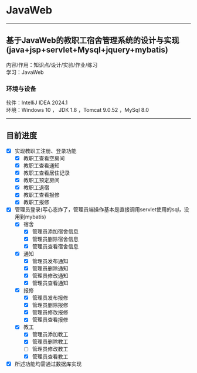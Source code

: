 # JavaWeb
___
## 基于JavaWeb的教职工宿舍管理系统的设计与实现(java+jsp+servlet+Mysql+jquery+mybatis)
内容/作用：知识点/设计/实验/作业/练习   
学习：JavaWeb
### 环境与设备
软件：IntelliJ IDEA 2024.1   
环境：Windows 10 ， JDK 1.8 ，Tomcat 9.0.52 ，MySql 8.0
___
## 目前进度
- [x] 实现教职工注册、登录功能
  - [x] 教职工查看空房间
  - [x] 教职工查看通知
  - [x] 教职工查看居住记录
  - [x] 教职工预定房间
  - [x] 教职工退宿
  - [x] 教职工查看报修
  - [x] 教职工报修
- [x] 管理员登录(写心态炸了，管理员端操作基本是直接调用servlet使用的sql，没用到mybatis)
  - [x] 宿舍
    - [x] 管理员添加宿舍信息
    - [x] 管理员删除宿舍信息
    - [x] 管理员查看宿舍信息
  - [x] 通知
    - [x] 管理员发布通知
    - [x] 管理员删除通知
    - [x] 管理员修改通知
    - [x] 管理员查看通知
  - [x] 报修
    - [x] 管理员发布报修
    - [x] 管理员删除报修
    - [x] 管理员修改报修
    - [x] 管理员查看报修
  - [x] 教工
    - [x] 管理员添加教工
    - [x] 管理员删除教工
    - [ ] 管理员修改教工
    - [x] 管理员查看教工
- [x] 所述功能均需通过数据库实现      
